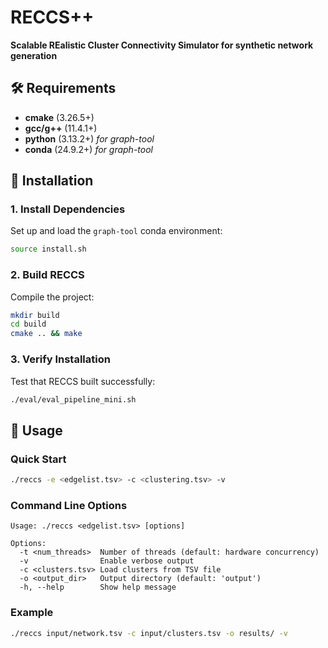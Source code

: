 # RECCS++

**Scalable REalistic Cluster Connectivity Simulator for synthetic network generation**

## 🛠️ Requirements

- **cmake** (3.26.5+)
- **gcc/g++** (11.4.1+)
- **python** (3.13.2+) *for graph-tool*
- **conda** (24.9.2+) *for graph-tool*

## 🚀 Installation

### 1. Install Dependencies

Set up and load the `graph-tool` conda environment:

```bash
source install.sh
```

### 2. Build RECCS

Compile the project:

```bash
mkdir build
cd build
cmake .. && make
```

### 3. Verify Installation

Test that RECCS built successfully:

```bash
./eval/eval_pipeline_mini.sh
```

## 📖 Usage

### Quick Start

```bash
./reccs -e <edgelist.tsv> -c <clustering.tsv> -v
```

### Command Line Options

```
Usage: ./reccs <edgelist.tsv> [options]

Options:
  -t <num_threads>  Number of threads (default: hardware concurrency)
  -v                Enable verbose output
  -c <clusters.tsv> Load clusters from TSV file
  -o <output_dir>   Output directory (default: 'output')
  -h, --help        Show help message
```

### Example

```bash
./reccs input/network.tsv -c input/clusters.tsv -o results/ -v
```
